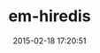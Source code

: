 ---
layout: post
title:  "em-hiredis"
repo:   "mloughran/em-hiredis"
date:   2015-02-18 17:20:51
gemurl: http://github.com/mloughran/em-hiredis
---